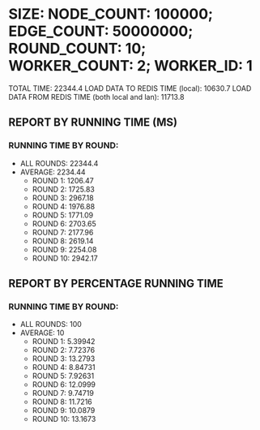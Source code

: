 
# SIZE: NODE_COUNT: 100000; EDGE_COUNT: 50000000; ROUND_COUNT: 10; WORKER_COUNT: 2; WORKER_ID: 1
 TOTAL TIME: 22344.4
 LOAD DATA TO REDIS TIME (local): 10630.7
 LOAD DATA FROM REDIS TIME (both local and lan): 11713.8

## REPORT BY RUNNING TIME (MS)

 ### RUNNING TIME BY ROUND:

  + ALL ROUNDS: 22344.4
  + AVERAGE: 2234.44
     + ROUND 1: 1206.47
     + ROUND 2: 1725.83
     + ROUND 3: 2967.18
     + ROUND 4: 1976.88
     + ROUND 5: 1771.09
     + ROUND 6: 2703.65
     + ROUND 7: 2177.96
     + ROUND 8: 2619.14
     + ROUND 9: 2254.08
     + ROUND 10: 2942.17

## REPORT BY PERCENTAGE RUNNING TIME

 ### RUNNING TIME BY ROUND:

  + ALL ROUNDS: 100
  + AVERAGE: 10
     + ROUND 1: 5.39942
     + ROUND 2: 7.72376
     + ROUND 3: 13.2793
     + ROUND 4: 8.84731
     + ROUND 5: 7.92631
     + ROUND 6: 12.0999
     + ROUND 7: 9.74719
     + ROUND 8: 11.7216
     + ROUND 9: 10.0879
     + ROUND 10: 13.1673
